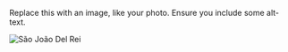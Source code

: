Replace this with an image, like your photo. Ensure you include some alt-text.

![São João Del Rei](https://s2.glbimg.com/OISYAuF8t-aJP4fORcfKyxumURs=/0x0:1000x633/1000x0/smart/filters:strip_icc()/i.s3.glbimg.com/v1/AUTH_59edd422c0c84a879bd37670ae4f538a/internal_photos/bs/2020/G/5/kTEaqUSzqA9aTeAWN0lQ/joao-victor-militani1.png)
